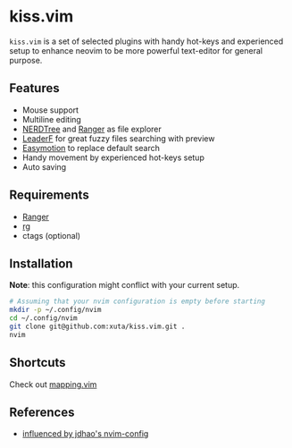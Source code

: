 # kiss.vim

`kiss.vim` is a set of selected plugins with handy hot-keys and experienced setup to enhance neovim to be more powerful text-editor for general purpose.

## Features

* Mouse support
* Multiline editing
* [NERDTree](https://github.com/preservim/nerdtree) and [Ranger](https://github.com/francoiscabrol/ranger.vim) as file explorer
* [LeaderF](https://github.com/Yggdroot/LeaderF) for great fuzzy files searching with preview
* [Easymotion](https://github.com/easymotion/vim-easymotion) to replace default search
* Handy movement by experienced hot-keys setup
* Auto saving

## Requirements

* [Ranger](https://ranger.github.io)
* [rg](https://github.com/BurntSushi/ripgrep)
* ctags (optional)

## Installation

**Note**: this configuration might conflict with your current setup. 

```bash
# Assuming that your nvim configuration is empty before starting
mkdir -p ~/.config/nvim
cd ~/.config/nvim
git clone git@github.com:xuta/kiss.vim.git .
nvim
```

## Shortcuts

Check out [mapping.vim](https://github.com/xuta/kiss.vim/blob/main/mapping.vim)

## References

* [influenced by jdhao's nvim-config](https://github.com/jdhao/nvim-config)

